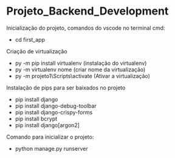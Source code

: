 # Projeto_Backend_Development
Inicialização do projeto, comandos do vscode no terminal cmd: 
- cd first_app

Criação de virtualização
- py -m pip install virtualenv (instalação do virtualenv)
- py -m virtualenv nome (criar nome da virtualização)
- py -m projeto1\Scripts\activate (Ativar a virtualização)

  
Instalação de pips para ser baixados no projeto
- pip install django
- pip install django-debug-toolbar
- pip install django-crispy-forms
- pip install bcrypt
- pip install django[argon2]

Comando para inicializar o projeto:
- python manage.py runserver
